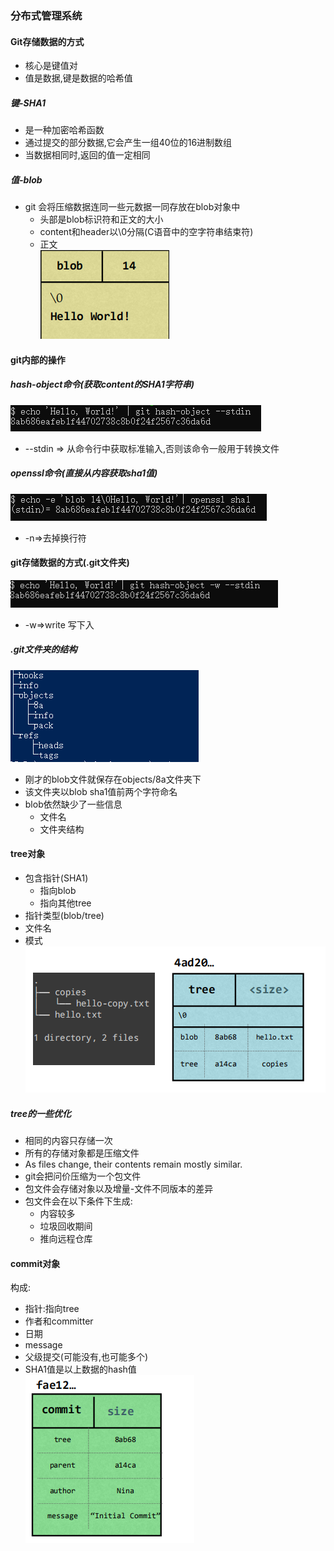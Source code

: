 ### 分布式管理系统

#### Git存储数据的方式
- 核心是键值对
- 值是数据,键是数据的哈希值

##### 键-SHA1
- 是一种加密哈希函数
- 通过提交的部分数据,它会产生一组40位的16进制数组
- 当数据相同时,返回的值一定相同

##### 值-blob
- git 会将压缩数据连同一些元数据一同存放在blob对象中
    - 头部是blob标识符和正文的大小
    - content和header以\0分隔(C语音中的空字符串结束符)
    - 正文  
![blob](./images/What-is-Git/blob-1.png)  

#### git内部的操作
##### hash-object命令(获取content的SHA1字符串)
![git-bash-hash-object](./images/What-is-Git/git-bash-hash-object.png) 
- --stdin => 从命令行中获取标准输入,否则该命令一般用于转换文件

##### openssl命令(直接从内容获取sha1值)
![git-openssl](./images/What-is-Git/git-openssl.png)
- -n=>去掉换行符

#### git存储数据的方式(.git文件夹)

![store](./images/What-is-Git/store.png)
- -w=>write 写下入

##### .git文件夹的结构
![git-construction](./images/What-is-Git/git-construction.png)  
- 刚才的blob文件就保存在objects/8a文件夹下
- 该文件夹以blob sha1值前两个字符命名
- blob依然缺少了一些信息
    - 文件名
    - 文件夹结构

#### tree对象
- 包含指针(SHA1)
    - 指向blob
    - 指向其他tree
- 指针类型(blob/tree)
- 文件名
- 模式  
![tree](./images/What-is-Git/tree.png)  

##### tree的一些优化
- 相同的内容只存储一次
- 所有的存储对象都是压缩文件
- As files change, their contents remain mostly similar.
- git会把问价压缩为一个包文件
- 包文件会存储对象以及增量-文件不同版本的差异
- 包文件会在以下条件下生成:
    - 内容较多
    - 垃圾回收期间
    - 推向远程仓库

#### commit对象
构成:
- 指针:指向tree
- 作者和committer
- 日期
- message
- 父级提交(可能没有,也可能多个)
- SHA1值是以上数据的hash值  
![commit](./images/What-is-Git/commit.png)  




